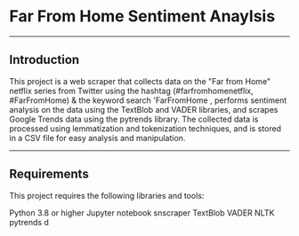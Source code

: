 # Far From Home Sentiment Anaylsis

----
## Introduction
This project is a web scraper that collects data on the "Far from Home" netflix series from Twitter using the hashtag (#farfromhomenetflix, #FarFromHome) & the keyword search 'FarFromHome , performs sentiment analysis on the data using the TextBlob and VADER libraries, and scrapes Google Trends data using the pytrends library. The collected data is processed using lemmatization and tokenization techniques, and is stored in a CSV file for easy analysis and manipulation.

----
## Requirements
This project requires the following libraries and tools:

Python 3.8 or higher
Jupyter notebook
snscraper
TextBlob
VADER
NLTK
pytrends
d

